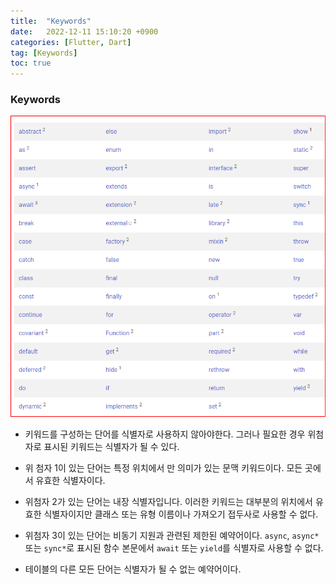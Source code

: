 ```yaml
---
title:  "Keywords"  
date:   2022-12-11 15:10:20 +0900
categories: [Flutter, Dart]
tag: [Keywords]
toc: true
---
```

### Keywords


![key words](/images/2022-12-11/2022-12-11-keywords.png)

- 키워드를 구성하는 단어를 식별자로 사용하지 않아야한다. 그러나 필요한 경우 위첨자로 표시된 키워드는 식별자가 될 수 있다.

- 위 첨자 1이 있는 단어는 특정 위치에서 만 의미가 있는 문맥 키워드이다. 모든 곳에서 유효한 식별자이다.

- 위첨자 2가 있는 단어는 내장 식별자입니다. 이러한 키워드는 대부분의 위치에서 유효한 식별자이지만 클래스 또는 유형 이름이나 가져오기 접두사로 사용할 수 없다.

- 위첨자 3이 있는 단어는 비동기 지원과 관련된 제한된 예약어이다. ``async``, ``async*`` 또는 ``sync*``로 표시된 함수 본문에서 ``await`` 또는 ``yield``를 식별자로 사용할 수 없다.

- 테이블의 다른 모든 단어는 식별자가 될 수 없는 예약어이다.

